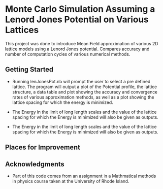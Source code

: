 # Monte Carlo Simulation Assuming a Lenord Jones Potential on Various Lattices

This project was done to introduce Mean Field approximation of various 2D lattice models using a Lenord Jones potential. Compares accuracy and number of computation cycles of various numerical methods.

## Getting Started

* Running lenJonesPot.nb will prompt the user to select a pre defined lattice. The program will output a plot of the Potential profile,
  the lattice structure, a data table and plot showing the accuracy and convergence rates of various approximation methods, as well as
  a plot showing the lattice spacing for which the energy is minimized.

* The Energy in the limit of long length scales and the value of the lattice spacing for which the Energy is minimized will also be given as outputs.

* The Energy in the limit of long length scales and the value of the lattice spacing for which the Energy is minimized will also be given as outputs. 

## Places for Improvement


## Acknowledgments

* Part of this code comes from an assignment in a Mathmatical methods in physics course taken at the University of Rhode Island.



